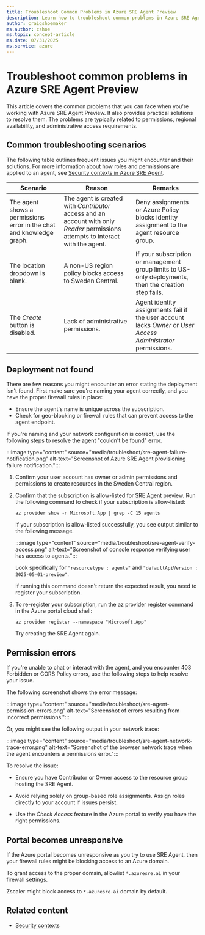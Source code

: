 ```yaml
---
title: Troubleshoot Common Problems in Azure SRE Agent Preview
description: Learn how to troubleshoot common problems in Azure SRE Agent.
author: craigshoemaker
ms.author: cshoe
ms.topic: concept-article
ms.date: 07/31/2025
ms.service: azure
---
```


# Troubleshoot common problems in Azure SRE Agent Preview

This article covers the common problems that you can face when you're working with Azure SRE Agent Preview. It also provides practical solutions to resolve them. The problems are typically related to permissions, regional availability, and administrative access requirements.

## Common troubleshooting scenarios

The following table outlines frequent issues you might encounter and their solutions. For more information about how roles and permissions are applied to an agent, see [Security contexts in Azure SRE Agent](./security-context.md).

| Scenario | Reason | Remarks |
|---|---|---|
| The agent shows a permissions error in the chat and knowledge graph. | The agent is created with *Contributor* access and an account with only *Reader* permissions attempts to interact with the agent. | Deny assignments or Azure Policy blocks identity assignment to the agent resource group.  |
| The location dropdown is blank. | A non-US region policy blocks access to Sweden Central. | If your subscription or management group limits to US-only deployments, then the creation step fails. |
| The *Create* button is disabled. | Lack of administrative permissions. | Agent identity assignments fail if the user account lacks *Owner* or *User Access Administrator* permissions. |

## Deployment not found

There are few reasons you might encounter an error stating the deployment isn't found. First make sure you're naming your agent correctly, and you have the proper firewall rules in place:

* Ensure the agent's name is unique across the subscription.
* Check for geo-blocking or firewall rules that can prevent access to the agent endpoint.

If you're naming and your network configuration is correct, use the following steps to resolve the agent "couldn't be found" error.

:::image type="content" source="media/troubleshoot/sre-agent-failure-notification.png" alt-text="Screenshot of Azure SRE Agent provisioning failure notification.":::

1. Confirm your user account has owner or admin permissions and permissions to create resources in the Sweden Central region.

1. Confirm that the subscription is allow-listed for SRE Agent preview. Run the following command to check if your subscription is allow-listed:

    ```azurecli
    az provider show -n Microsoft.App | grep -C 15 agents
    ```

    If your subscription is allow-listed successfully, you see output similar to the following message.

    :::image type="content" source="media/troubleshoot/sre-agent-verify-access.png" alt-text="Screenshot of console response verifying user has access to agents.":::

    Look specifically for `"resourcetype : agents"` and `"defaultApiVersion : 2025-05-01-preview"`.

    If running this command doesn't return the expected result, you need to register your subscription.

1. To re-register your subscription, run the az provider register command in the Azure portal cloud shell:

    ```azurecli
    az provider register --namespace "Microsoft.App"
    ```

    Try creating the SRE Agent again.

## Permission errors

If you're unable to chat or interact with the agent, and you encounter 403 Forbidden or CORS Policy errors, use the following steps to help resolve your issue.

The following screenshot shows the error message:

:::image type="content" source="media/troubleshoot/sre-agent-permission-errors.png" alt-text="Screenshot of errors resulting from incorrect permissions.":::

Or, you might see the following output in your network trace:

:::image type="content" source="media/troubleshoot/sre-agent-network-trace-error.png" alt-text="Screenshot of the browser network trace when the agent encounters a permissions error.":::

To resolve the issue:

* Ensure you have Contributor or Owner access to the resource group hosting the SRE Agent.

* Avoid relying solely on group-based role assignments. Assign roles directly to your account if issues persist.

* Use the *Check Access* feature in the Azure portal to verify you have the right permissions.

## Portal becomes unresponsive

If the Azure portal becomes unresponsive as you try to use SRE Agent, then your firewall rules might be blocking access to an Azure domain.

To grant access to the proper domain, allowlist `*.azuresre.ai` in your firewall settings.

Zscaler might block access to `*.azuresre.ai` domain by default.
 
## Related content

* [Security contexts](./security-context.md)
